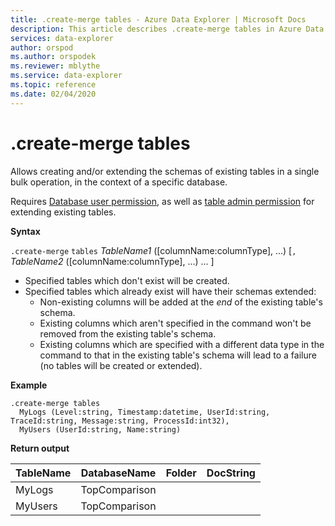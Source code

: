 ```yaml
---
title: .create-merge tables - Azure Data Explorer | Microsoft Docs
description: This article describes .create-merge tables in Azure Data Explorer.
services: data-explorer
author: orspod
ms.author: orspodek
ms.reviewer: mblythe
ms.service: data-explorer
ms.topic: reference
ms.date: 02/04/2020
---
```

# .create-merge tables

Allows creating and/or extending the schemas of existing tables in a single bulk operation, in the context of a specific database.

Requires [Database user permission](../management/access-control/role-based-authorization.md), as well as [table admin permission](../management/access-control/role-based-authorization.md) for extending existing tables.

**Syntax**

`.create-merge` `tables` *TableName1* ([columnName:columnType], ...) [`,` *TableName2* ([columnName:columnType], ...) ... ]

* Specified tables which don't exist will be created.
* Specified tables which already exist will have their schemas extended:
    * Non-existing columns will be added at the _end_ of the existing table's schema.
    * Existing columns which aren't specified in the command won't be removed from the existing table's schema.
    * Existing columns which are specified with a different data type in the command to that in the existing table's schema will lead to a failure (no tables will be created or extended).

**Example** 

```
.create-merge tables 
  MyLogs (Level:string, Timestamp:datetime, UserId:string, TraceId:string, Message:string, ProcessId:int32),
  MyUsers (UserId:string, Name:string)
```

**Return output**

| TableName | DatabaseName  | Folder | DocString |
|-----------|---------------|--------|-----------|
| MyLogs    | TopComparison |        |           |
| MyUsers   | TopComparison |        |           |